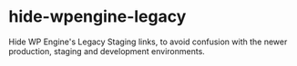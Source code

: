 # hide-wpengine-legacy
Hide WP Engine's Legacy Staging links, to avoid confusion with the newer production, staging and development environments.
